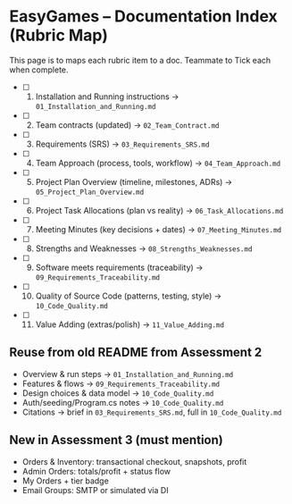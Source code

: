 ﻿# EasyGames – Documentation Index (Rubric Map)

This page is to maps each rubric item to a doc. Teammate to Tick each when complete.

- [ ] 1. Installation and Running instructions → `01_Installation_and_Running.md`
- [ ] 2. Team contracts (updated) → `02_Team_Contract.md`
- [ ] 3. Requirements (SRS) → `03_Requirements_SRS.md`
- [ ] 4. Team Approach (process, tools, workflow) → `04_Team_Approach.md`
- [ ] 5. Project Plan Overview (timeline, milestones, ADRs) → `05_Project_Plan_Overview.md`
- [ ] 6. Project Task Allocations (plan vs reality) → `06_Task_Allocations.md`
- [ ] 7. Meeting Minutes (key decisions + dates) → `07_Meeting_Minutes.md`
- [ ] 8. Strengths and Weaknesses → `08_Strengths_Weaknesses.md`
- [ ] 9. Software meets requirements (traceability) → `09_Requirements_Traceability.md`
- [ ] 10. Quality of Source Code (patterns, testing, style) → `10_Code_Quality.md`
- [ ] 11. Value Adding (extras/polish) → `11_Value_Adding.md`

## Reuse from old README from Assessment 2
- Overview & run steps → `01_Installation_and_Running.md`
- Features & flows → `09_Requirements_Traceability.md`
- Design choices & data model → `10_Code_Quality.md`
- Auth/seeding/Program.cs notes → `10_Code_Quality.md`
- Citations → brief in `03_Requirements_SRS.md`, full in `10_Code_Quality.md`

## New in Assessment 3 (must mention)
- Orders & Inventory: transactional checkout, snapshots, profit
- Admin Orders: totals/profit + status flow
- My Orders + tier badge
- Email Groups: SMTP or simulated via DI
